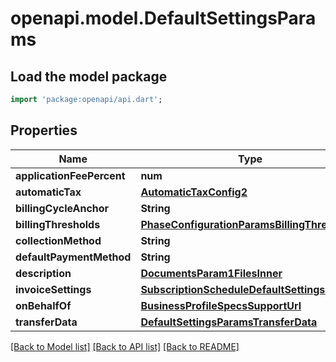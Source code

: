 # openapi.model.DefaultSettingsParams

## Load the model package
```dart
import 'package:openapi/api.dart';
```

## Properties
Name | Type | Description | Notes
------------ | ------------- | ------------- | -------------
**applicationFeePercent** | **num** |  | [optional] 
**automaticTax** | [**AutomaticTaxConfig2**](AutomaticTaxConfig2.md) |  | [optional] 
**billingCycleAnchor** | **String** |  | [optional] 
**billingThresholds** | [**PhaseConfigurationParamsBillingThresholds**](PhaseConfigurationParamsBillingThresholds.md) |  | [optional] 
**collectionMethod** | **String** |  | [optional] 
**defaultPaymentMethod** | **String** |  | [optional] 
**description** | [**DocumentsParam1FilesInner**](DocumentsParam1FilesInner.md) |  | [optional] 
**invoiceSettings** | [**SubscriptionScheduleDefaultSettingsParam**](SubscriptionScheduleDefaultSettingsParam.md) |  | [optional] 
**onBehalfOf** | [**BusinessProfileSpecsSupportUrl**](BusinessProfileSpecsSupportUrl.md) |  | [optional] 
**transferData** | [**DefaultSettingsParamsTransferData**](DefaultSettingsParamsTransferData.md) |  | [optional] 

[[Back to Model list]](../README.md#documentation-for-models) [[Back to API list]](../README.md#documentation-for-api-endpoints) [[Back to README]](../README.md)


